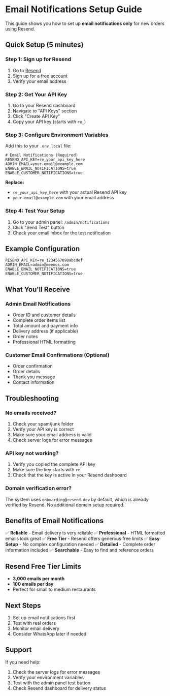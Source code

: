 # Email Notifications Setup Guide

This guide shows you how to set up **email notifications only** for new orders using Resend.

## Quick Setup (5 minutes)

### Step 1: Sign up for Resend

1. Go to [Resend](https://resend.com)
2. Sign up for a free account
3. Verify your email address

### Step 2: Get Your API Key

1. Go to your Resend dashboard
2. Navigate to "API Keys" section
3. Click "Create API Key"
4. Copy your API key (starts with `re_`)

### Step 3: Configure Environment Variables

Add this to your `.env.local` file:

```env
# Email Notifications (Required)
RESEND_API_KEY=re_your_api_key_here
ADMIN_EMAIL=your-email@example.com
ENABLE_EMAIL_NOTIFICATIONS=true
ENABLE_CUSTOMER_NOTIFICATIONS=true
```

**Replace:**
- `re_your_api_key_here` with your actual Resend API key
- `your-email@example.com` with your email address

### Step 4: Test Your Setup

1. Go to your admin panel: `/admin/notifications`
2. Click "Send Test" button
3. Check your email inbox for the test notification

## Example Configuration

```env
RESEND_API_KEY=re_1234567890abcdef
ADMIN_EMAIL=admin@meenos.com
ENABLE_EMAIL_NOTIFICATIONS=true
ENABLE_CUSTOMER_NOTIFICATIONS=true
```

## What You'll Receive

### Admin Email Notifications
- Order ID and customer details
- Complete order items list
- Total amount and payment info
- Delivery address (if applicable)
- Order notes
- Professional HTML formatting

### Customer Email Confirmations (Optional)
- Order confirmation
- Order details
- Thank you message
- Contact information

## Troubleshooting

### No emails received?
1. Check your spam/junk folder
2. Verify your API key is correct
3. Make sure your email address is valid
4. Check server logs for error messages

### API key not working?
1. Verify you copied the complete API key
2. Make sure the key starts with `re_`
3. Check that the key is active in your Resend dashboard

### Domain verification error?
The system uses `onboarding@resend.dev` by default, which is already verified by Resend. No additional domain setup required.

## Benefits of Email Notifications

✅ **Reliable** - Email delivery is very reliable
✅ **Professional** - HTML formatted emails look great
✅ **Free Tier** - Resend offers generous free limits
✅ **Easy Setup** - No complex configuration needed
✅ **Detailed** - Complete order information included
✅ **Searchable** - Easy to find and reference orders

## Resend Free Tier Limits

- **3,000 emails per month**
- **100 emails per day**
- Perfect for small to medium restaurants

## Next Steps

1. Set up email notifications first
2. Test with real orders
3. Monitor email delivery
4. Consider WhatsApp later if needed

## Support

If you need help:
1. Check the server logs for error messages
2. Verify your environment variables
3. Test with the admin panel test button
4. Check Resend dashboard for delivery status
